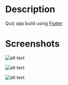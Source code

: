 # Description
Quiz app build using [Flutter](https://flutter.dev/)

# Screenshots
![alt text](https://i.ibb.co/wMjDRkS/Screenshot-quizzz-20201007-152944.png)


![alt text](https://i.ibb.co/ZmxyTMn/Screenshot-quizzz-20201007-153006.png)


![alt text](https://i.ibb.co/pZ858Vk/Screenshot-quizzz-20201007-153012.png)

